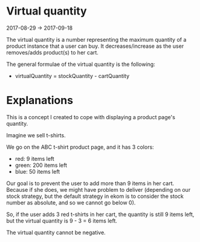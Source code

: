 Virtual quantity
===================
2017-08-29 -> 2017-09-18



The virtual quantity is a number representing the maximum quantity of a product instance that a user can buy.
It decreases/increase as the user removes/adds product(s) to her cart.


The general formulae of the virtual quantity is the following:


- virtualQuantity = stockQuantity - cartQuantity






Explanations
=============

This is a concept I created to cope with displaying a product page's quantity.


Imagine we sell t-shirts.

We go on the ABC t-shirt product page, and it has 3 colors:

- red: 9 items left
- green: 200 items left
- blue: 50 items left


Our goal is to prevent the user to add more than 9 items in her cart.
Because if she does, we might have problem to deliver (depending on our stock strategy, but the default 
strategy in ekom is to consider the stock number as absolute, and so we cannot go below 0).


So, if the user adds 3 red t-shirts in her cart, the quantity is still 9 items left,
but the virtual quantity is 9 - 3 = 6 items left.


The virtual quantity cannot be negative.









 